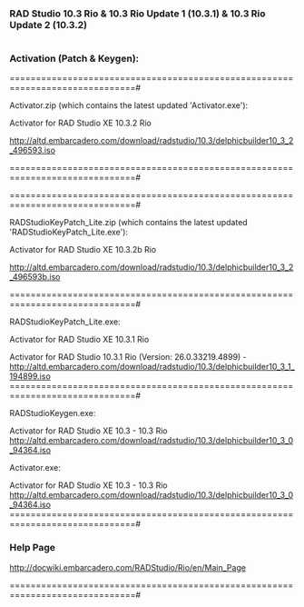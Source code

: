 ###  RAD Studio 10.3 Rio & 10.3 Rio Update 1 (10.3.1) & 10.3 Rio Update 2 (10.3.2)
#

###  Activation (Patch & Keygen):

==============================================================================#

Activator.zip (which contains the latest updated 'Activator.exe'):

Activator for RAD Studio XE 10.3.2 Rio

http://altd.embarcadero.com/download/radstudio/10.3/delphicbuilder10_3_2_496593.iso

==============================================================================#

==============================================================================#

RADStudioKeyPatch_Lite.zip (which contains the latest updated 'RADStudioKeyPatch_Lite.exe'):

Activator for RAD Studio XE 10.3.2b Rio

http://altd.embarcadero.com/download/radstudio/10.3/delphicbuilder10_3_2_496593b.iso

==============================================================================#

RADStudioKeyPatch_Lite.exe:

Activator for RAD Studio XE 10.3.1 Rio

Activator for RAD Studio 10.3.1 Rio (Version: 26.0.33219.4899) - http://altd.embarcadero.com/download/radstudio/10.3/delphicbuilder10_3_1_194899.iso
==============================================================================#

RADStudioKeygen.exe:

Activator for RAD Studio XE 10.3 - 10.3 Rio
http://altd.embarcadero.com/download/radstudio/10.3/delphicbuilder10_3_0_94364.iso

Activator.exe:

Activator for RAD Studio XE 10.3 - 10.3 Rio
http://altd.embarcadero.com/download/radstudio/10.3/delphicbuilder10_3_0_94364.iso
==============================================================================#
###  Help Page

http://docwiki.embarcadero.com/RADStudio/Rio/en/Main_Page

==============================================================================#
